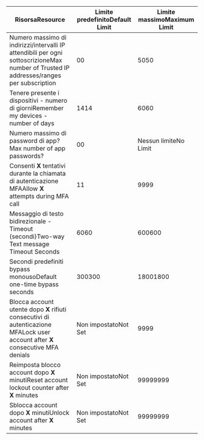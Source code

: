 | <span data-ttu-id="4395d-101">Risorsa</span><span class="sxs-lookup"><span data-stu-id="4395d-101">Resource</span></span> | <span data-ttu-id="4395d-102">Limite predefinito</span><span class="sxs-lookup"><span data-stu-id="4395d-102">Default Limit</span></span> | <span data-ttu-id="4395d-103">Limite massimo</span><span class="sxs-lookup"><span data-stu-id="4395d-103">Maximum Limit</span></span> |
| --- | --- | --- |
| <span data-ttu-id="4395d-104">Numero massimo di indirizzi/intervalli IP attendibili</a> per ogni sottoscrizione</span><span class="sxs-lookup"><span data-stu-id="4395d-104">Max number of Trusted IP addresses/ranges</a> per subscription</span></span> |<span data-ttu-id="4395d-105">0</span><span class="sxs-lookup"><span data-stu-id="4395d-105">0</span></span> |<span data-ttu-id="4395d-106">50</span><span class="sxs-lookup"><span data-stu-id="4395d-106">50</span></span> |
| <span data-ttu-id="4395d-107">Tenere presente i dispositivi - numero di giorni</span><span class="sxs-lookup"><span data-stu-id="4395d-107">Remember my devices - number of days</span></span> |<span data-ttu-id="4395d-108">14</span><span class="sxs-lookup"><span data-stu-id="4395d-108">14</span></span> |<span data-ttu-id="4395d-109">60</span><span class="sxs-lookup"><span data-stu-id="4395d-109">60</span></span> |
| <span data-ttu-id="4395d-110">Numero massimo di password di app?</span><span class="sxs-lookup"><span data-stu-id="4395d-110">Max number of app passwords?</span></span> |<span data-ttu-id="4395d-111">0</span><span class="sxs-lookup"><span data-stu-id="4395d-111">0</span></span> |<span data-ttu-id="4395d-112">Nessun limite</span><span class="sxs-lookup"><span data-stu-id="4395d-112">No Limit</span></span> |
| <span data-ttu-id="4395d-113">Consenti **X** tentativi durante la chiamata di autenticazione MFA</span><span class="sxs-lookup"><span data-stu-id="4395d-113">Allow **X** attempts during MFA call</span></span> |<span data-ttu-id="4395d-114">1</span><span class="sxs-lookup"><span data-stu-id="4395d-114">1</span></span> |<span data-ttu-id="4395d-115">99</span><span class="sxs-lookup"><span data-stu-id="4395d-115">99</span></span> |
| <span data-ttu-id="4395d-116">Messaggio di testo bidirezionale - Timeout (secondi)</span><span class="sxs-lookup"><span data-stu-id="4395d-116">Two-way Text message Timeout Seconds</span></span> |<span data-ttu-id="4395d-117">60</span><span class="sxs-lookup"><span data-stu-id="4395d-117">60</span></span> |<span data-ttu-id="4395d-118">600</span><span class="sxs-lookup"><span data-stu-id="4395d-118">600</span></span> |
| <span data-ttu-id="4395d-119">Secondi predefiniti bypass monouso</span><span class="sxs-lookup"><span data-stu-id="4395d-119">Default one-time bypass seconds</span></span> |<span data-ttu-id="4395d-120">300</span><span class="sxs-lookup"><span data-stu-id="4395d-120">300</span></span> |<span data-ttu-id="4395d-121">1800</span><span class="sxs-lookup"><span data-stu-id="4395d-121">1800</span></span> |
| <span data-ttu-id="4395d-122">Blocca account utente dopo **X** rifiuti consecutivi di autenticazione MFA</span><span class="sxs-lookup"><span data-stu-id="4395d-122">Lock user account after **X** consecutive MFA denials</span></span> |<span data-ttu-id="4395d-123">Non impostato</span><span class="sxs-lookup"><span data-stu-id="4395d-123">Not Set</span></span> |<span data-ttu-id="4395d-124">99</span><span class="sxs-lookup"><span data-stu-id="4395d-124">99</span></span> |
| <span data-ttu-id="4395d-125">Reimposta blocco account dopo **X** minuti</span><span class="sxs-lookup"><span data-stu-id="4395d-125">Reset account lockout counter after **X** minutes</span></span> |<span data-ttu-id="4395d-126">Non impostato</span><span class="sxs-lookup"><span data-stu-id="4395d-126">Not Set</span></span> |<span data-ttu-id="4395d-127">9999</span><span class="sxs-lookup"><span data-stu-id="4395d-127">9999</span></span> |
| <span data-ttu-id="4395d-128">Sblocca account dopo **X** minuti</span><span class="sxs-lookup"><span data-stu-id="4395d-128">Unlock account after **X** minutes</span></span> |<span data-ttu-id="4395d-129">Non impostato</span><span class="sxs-lookup"><span data-stu-id="4395d-129">Not Set</span></span> |<span data-ttu-id="4395d-130">9999</span><span class="sxs-lookup"><span data-stu-id="4395d-130">9999</span></span> |
